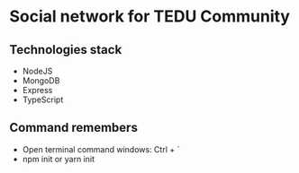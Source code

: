 # Social network for TEDU Community

## Technologies stack

- NodeJS
- MongoDB
- Express
- TypeScript

## Command remembers

- Open terminal command windows: Ctrl + `
- npm init or yarn init
